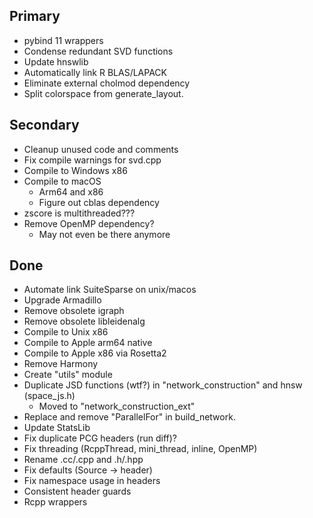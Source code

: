 ## Primary
* pybind 11 wrappers
* Condense redundant SVD functions
* Update hnswlib
* Automatically link R BLAS/LAPACK
* Eliminate external cholmod dependency
* Split colorspace from generate_layout.

## Secondary
* Cleanup unused code and comments
* Fix compile warnings for svd.cpp
* Compile to Windows x86
* Compile to macOS
  * Arm64 and x86
  * Figure out cblas dependency
* zscore is multithreaded???
* Remove OpenMP dependency?
  * May not even be there anymore
  
## Done
* Automate link SuiteSparse on unix/macos
* Upgrade Armadillo
* Remove obsolete igraph
* Remove obsolete libleidenalg
* Compile to Unix x86
* Compile to Apple arm64 native
* Compile to Apple x86 via Rosetta2
* Remove Harmony
* Create "utils" module
* Duplicate JSD functions (wtf?) in "network_construction" and hnsw (space_js.h)
    * Moved to "network_construction_ext"
* Replace and remove "ParallelFor" in build_network.
* Update StatsLib
* Fix duplicate PCG headers (run diff)?
* Fix threading (RcppThread, mini_thread, inline, OpenMP)
* Rename .cc/.cpp and .h/.hpp
* Fix defaults (Source -> header)
* Fix namespace usage in headers
* Consistent header guards
* Rcpp wrappers